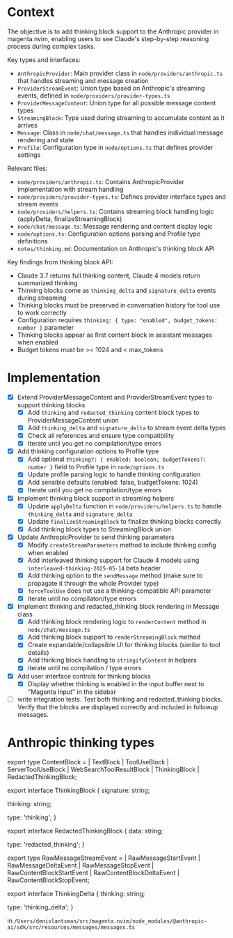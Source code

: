 # Context

The objective is to add thinking block support to the Anthropic provider in magenta.nvim, enabling users to see Claude's step-by-step reasoning process during complex tasks.

Key types and interfaces:

- `AnthropicProvider`: Main provider class in `node/providers/anthropic.ts` that handles streaming and message creation
- `ProviderStreamEvent`: Union type based on Anthropic's streaming events, defined in `node/providers/provider-types.ts`
- `ProviderMessageContent`: Union type for all possible message content types
- `StreamingBlock`: Type used during streaming to accumulate content as it arrives
- `Message`: Class in `node/chat/message.ts` that handles individual message rendering and state
- `Profile`: Configuration type in `node/options.ts` that defines provider settings

Relevant files:

- `node/providers/anthropic.ts`: Contains AnthropicProvider implementation with stream handling
- `node/providers/provider-types.ts`: Defines provider interface types and stream events
- `node/providers/helpers.ts`: Contains streaming block handling logic (applyDelta, finalizeStreamingBlock)
- `node/chat/message.ts`: Message rendering and content display logic
- `node/options.ts`: Configuration options parsing and Profile type definitions
- `notes/thinking.md`: Documentation on Anthropic's thinking block API

Key findings from thinking block API:

- Claude 3.7 returns full thinking content, Claude 4 models return summarized thinking
- Thinking blocks come as `thinking_delta` and `signature_delta` events during streaming
- Thinking blocks must be preserved in conversation history for tool use to work correctly
- Configuration requires `thinking: { type: "enabled", budget_tokens: number }` parameter
- Thinking blocks appear as first content block in assistant messages when enabled
- Budget tokens must be >= 1024 and < max_tokens

# Implementation

- [x] Extend ProviderMessageContent and ProviderStreamEvent types to support thinking blocks
  - [x] Add `thinking` and `redacted_thinking` content block types to ProviderMessageContent union
  - [x] Add `thinking_delta` and `signature_delta` to stream event delta types
  - [x] Check all references and ensure type compatibility
  - [x] Iterate until you get no compilation/type errors

- [x] Add thinking configuration options to Profile type
  - [x] Add optional `thinking?: { enabled: boolean; budgetTokens?: number }` field to Profile type in `node/options.ts`
  - [x] Update profile parsing logic to handle thinking configuration
  - [x] Add sensible defaults (enabled: false, budgetTokens: 1024)
  - [x] Iterate until you get no compilation/type errors

- [x] Implement thinking block support in streaming helpers
  - [x] Update `applyDelta` function in `node/providers/helpers.ts` to handle `thinking_delta` and `signature_delta`
  - [x] Update `finalizeStreamingBlock` to finalize thinking blocks correctly
  - [x] Add thinking block types to StreamingBlock union

- [x] Update AnthropicProvider to send thinking parameters
  - [x] Modify `createStreamParameters` method to include thinking config when enabled
  - [x] Add interleaved thinking support for Claude 4 models using `interleaved-thinking-2025-05-14` beta header
  - [x] Add thinking option to the `sendMessage` method (make sure to propagate it through the whole Provider type)
  - [x] `forceToolUse` does not use a thinking-compatible API parameter
  - [x] iterate until no compilaton/type errors

- [x] Implement thinking and redacted_thinking block rendering in Message class
  - [x] Add thinking block rendering logic to `renderContent` method in `node/chat/message.ts`
  - [x] Add thinking block support to `renderStreamingBlock` method
  - [x] Create expandable/collapsible UI for thinking blocks (similar to tool details)
  - [x] Add thinking block handling to `stringifyContent` in helpers
  - [x] iterate until no compilation / type errors

- [x] Add user interface controls for thinking blocks
  - [x] Display whether thinking is enabled in the input buffer next to "Magenta Input" in the sidebar

- [ ] write integration tests. Test both thinking and redacted_thinking blocks. Verify that the blocks are displayed correctly and included in followup messages.

# Anthropic thinking types

export type ContentBlock =
| TextBlock
| ToolUseBlock
| ServerToolUseBlock
| WebSearchToolResultBlock
| ThinkingBlock
| RedactedThinkingBlock;

export interface ThinkingBlock {
signature: string;

thinking: string;

type: 'thinking';
}

export interface RedactedThinkingBlock {
data: string;

type: 'redacted_thinking';
}

export type RawMessageStreamEvent =
| RawMessageStartEvent
| RawMessageDeltaEvent
| RawMessageStopEvent
| RawContentBlockStartEvent
| RawContentBlockDeltaEvent
| RawContentBlockStopEvent;

export interface ThinkingDelta {
thinking: string;

type: 'thinking_delta';
}

in `/Users/denislantsman/src/magenta.nvim/node_modules/@anthropic-ai/sdk/src/resources/messages/messages.ts`


